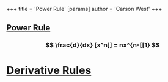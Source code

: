 +++
 title = 'Power Rule'
[params]
	author = 'Carson West'
+++
## [Power Rule](./../power-rule/) 
###  $$  \frac{d}{dx} [x^n]] = nx^{n-[[1}  $$  


# [Derivative Rules](./../derivative-rules/)